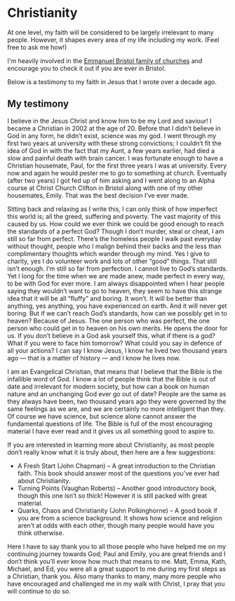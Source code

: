 # Christianity

At one level, my faith will be considered to be largely irrelevant to many people. However, it shapes every area of my life including my work. (Feel free to ask me how!)

I'm heavily involved in the [Emmanuel Bristol family of churches](https://emmanuelbristol.org.uk/) and encourage you to check it out if you are ever in Bristol.

Below is a testimony to my faith in Jesus that I wrote over a decade ago.

## My testimony

I believe in the Jesus Christ and know him to be my Lord and saviour! I became a Christian in 2002 at the age of 20. Before that I didn’t believe in God in any form, he didn’t exist, science was my god. I went through my first two years at university with these strong convictions; I couldn’t fit the idea of God in with the fact that my Aunt, a few years earlier, had died a slow and painful death with brain cancer. I was fortunate enough to have a Christian housemate, Paul, for the first three years I was at university. Every now and again he would pester me to go to something at church. Eventually (after two years) I got fed up of him asking and I went along to an Alpha course at Christ Church Clifton in Bristol along with one of my other housemates, Emily. That was the best decision I’ve ever made.

Sitting back and relaxing as I write this, I can only think of how imperfect this world is; all the greed, suffering and poverty. The vast majority of this caused by us. How could we ever think we could be good enough to reach the standards of a perfect God? Though I don’t murder, steal or cheat, I am still so far from perfect. There’s the homeless people I walk past everyday without thought, people who I malign behind their backs and the less than complimentary thoughts which wander through my mind. Yes I give to charity, yes I do volunteer work and lots of other “good” things. That still isn’t enough. I’m still so far from perfection. I cannot live to God’s standards. Yet I long for the time when we are made anew, made perfect in every way, to be with God for ever more. I am always disappointed when I hear people saying they wouldn’t want to go to heaven, they seem to have this strange idea that it will be all “fluffy” and boring. It won’t. It will be better than anything, yes anything, you have experienced on earth. And it will never get boring. But if we can’t reach God’s standards, how can we possibly get in to heaven? Because of Jesus. The one person who was perfect, the one person who could get in to heaven on his own merits. He opens the door for us. If you don’t believe in a God ask yourself this, what if there is a god? What if you were to face him tomorrow? What could you say in defence of all your actions? I can say I know Jesus, I know he lived two thousand years ago — that is a matter of history — and I know he lives now.

I am an Evangelical Christian, that means that I believe that the Bible is the infallible word of God. I know a lot of people think that the Bible is out of date and irrelevant for modern society, but how can a book on human nature and an unchanging God ever go out of date? People are the same as they always have been, two thousand years ago they were governed by the same feelings as we are, and we are certainly no more intelligent than they. Of course we have science, but science alone cannot answer the fundamental questions of life. The Bible is full of the most encouraging material I have ever read and it gives us all something good to aspire to.

If you are interested in learning more about Christianity, as most people don’t really know what it is truly about, then here are a few suggestions:

* A Fresh Start (John Chapman) – A great introduction to the Christian faith. This book should answer most of the questions you’ve ever had about Christianity.
* Turning Points (Vaughan Roberts) – Another good introductory book, though this one isn’t so thick! However it is still packed with great material.
* Quarks, Chaos and Christianity (John Polkinghorne) – A good book if you are from a science background. It shows how science and religion aren’t at odds with each other, though many people would have you think otherwise.

Here I have to say thank you to all those people who have helped me on my continuing journey towards God; Paul and Emily, you are great friends and I don’t think you’ll ever know how much that means to me. Matt, Emma, Kath, Michael, and Ed, you were all a great support to me during my first steps as a Christian, thank you. Also many thanks to many, many more people who have encouraged and challenged me in my walk with Christ, I pray that you will continue to do so.

